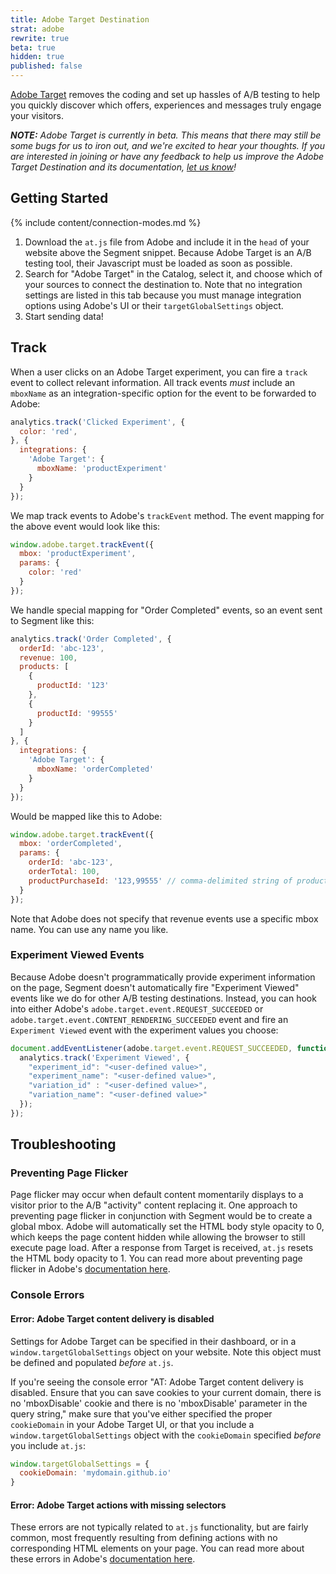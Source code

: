 ```yaml
---
title: Adobe Target Destination
strat: adobe
rewrite: true
beta: true
hidden: true
published: false
---
```

[Adobe Target](https://www.adobe.com/marketing-cloud/target.html) removes the
coding and set up hassles of A/B testing to help you quickly discover which
offers, experiences and messages truly engage your visitors.

_**NOTE:** Adobe Target is currently in beta. This means that there may still be some bugs for us to
iron out, and we're excited to hear your thoughts. If you are interested in
joining or have any feedback to help us improve the Adobe Target
Destination and its documentation, [let us know](https://segment.com/help/contact)!_

## Getting Started

{% include content/connection-modes.md %}

1. Download the `at.js` file from Adobe and include it in the `head` of your
   website above the Segment snippet. Because Adobe Target is an A/B testing
   tool, their Javascript must be loaded as soon as possible.
2. Search for "Adobe Target" in the Catalog, select it, and choose which of your sources to connect the destination to. Note
   that no integration settings are listed in this tab because you must manage
   integration options using Adobe's UI or their `targetGlobalSettings` object.
5. Start sending data!

## Track

When a user clicks on an Adobe Target experiment, you can fire a `track` event
to collect relevant information. All track events *must* include an `mboxName`
as an integration-specific option for the event to be forwarded to Adobe:

```javascript
analytics.track('Clicked Experiment', {
  color: 'red',
}, {
  integrations: {
    'Adobe Target': {
      mboxName: 'productExperiment'
    }
  }
});
```

We map track events to Adobe's `trackEvent` method. The event mapping for the
above event would look like this:

```javascript
window.adobe.target.trackEvent({
  mbox: 'productExperiment',
  params: {
    color: 'red'
  }
});
```

We handle special mapping for "Order Completed" events, so an event sent to
Segment like this:

```javascript
analytics.track('Order Completed', {
  orderId: 'abc-123',
  revenue: 100,
  products: [
    {
      productId: '123'
    },
    {
      productId: '99555'
    }
  ]
}, {
  integrations: {
    'Adobe Target': {
      mboxName: 'orderCompleted'
    }
  }
});
```

Would be mapped like this to Adobe:

```javascript
window.adobe.target.trackEvent({
  mbox: 'orderCompleted',
  params: {
    orderId: 'abc-123',
    orderTotal: 100,
    productPurchaseId: '123,99555' // comma-delimited string of productIds
  }
});
```

Note that Adobe does not specify that revenue events use a specific mbox name.
You can use any name you like.

### Experiment Viewed Events

Because Adobe doesn't programmatically provide experiment information on the
page, Segment doesn't automatically fire "Experiment Viewed" events like we do
for other A/B testing destinations. Instead, you can hook into either Adobe's
`adobe.target.event.REQUEST_SUCCEEDED` or
`adobe.target.event.CONTENT_RENDERING_SUCCEEDED` event and fire an `Experiment
Viewed` event with the experiment values you choose:

```javascript
document.addEventListener(adobe.target.event.REQUEST_SUCCEEDED, function() {
  analytics.track('Experiment Viewed', {
    "experiment_id": "<user-defined value>",
    "experiment_name": "<user-defined value>",
    "variation_id" : "<user-defined value>",
    "variation_name": "<user-defined value>"
  });
});
```

## Troubleshooting

### Preventing Page Flicker

Page flicker may occur when default content momentarily displays to a visitor
prior to the A/B "activity" content replacing it. One approach to preventing
page flicker in conjunction with Segment would be to create a global mbox. Adobe
will automatically set the HTML body style opacity to 0, which keeps the page
content hidden while allowing the browser to still execute page load. After a
response from Target is received, `at.js` resets the HTML body opacity to 1. You
can read more about preventing page flicker in Adobe's [documentation here](https://marketing.adobe.com/resources/help/en_US/target/ov2/c_target-atjs-faq.html).

### Console Errors

#### Error: Adobe Target content delivery is disabled

Settings for Adobe Target can be specified in their dashboard, or in a
`window.targetGlobalSettings` object on your website. Note this object must be
defined and populated *before* `at.js`.

If you're seeing the console error "AT: Adobe Target content delivery is
disabled. Ensure that you can save cookies to your current domain, there is no
'mboxDisable' cookie and there is no 'mboxDisable' parameter in the query
string," make sure that you've either specified the proper `cookieDomain` in
your Adobe Target UI, or that you include a `window.targetGlobalSettings` object
with the `cookieDomain` specified *before* you include `at.js`:

```javascript
window.targetGlobalSettings = {
  cookieDomain: 'mydomain.github.io'
}
```

#### Error: Adobe Target actions with missing selectors

These errors are not typically related to `at.js` functionality, but are fairly
common, most frequently resulting from defining actions with no corresponding
HTML elements on your page. You can read more about these errors in Adobe's
[documentation here](https://marketing.adobe.com/resources/help/en_US/target/ov2/c_target-atjs-faq.html).
